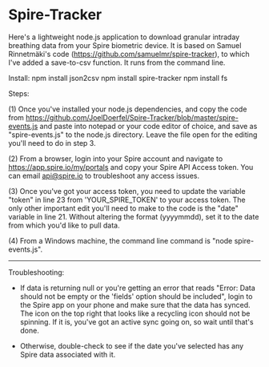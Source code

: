 # Spire-Tracker

Here's a lightweight node.js application to download granular intraday breathing data from your Spire biometric device. It is based on Samuel Rinnetmäki's code (https://github.com/samuelmr/spire-tracker), to which I've added a save-to-csv function. It runs from the command line.

Install:
npm install json2csv
npm install spire-tracker
npm install fs

Steps:

(1) Once you've installed your node.js dependencies, and copy the code from https://github.com/JoelDoerfel/Spire-Tracker/blob/master/spire-events.js and paste into notepad or your code editor of choice, and save as "spire-events.js" to the node.js directory. Leave the file open for the editing you'll need to do in step 3.

(2) From a browser, login into your Spire account and navigate to https://app.spire.io/my/portals and copy your Spire API Access token. You can email api@spire.io to troubleshoot any access issues.

(3) Once you've got your access token, you need to update the variable "token" in line 23 from 'YOUR_SPIRE_TOKEN' to your access token. The only other important edit you'll need to make to the code is the "date" variable in line 21. Without altering the format (yyyymmdd), set it to the date from which you'd like to pull data.

(4) From a Windows machine, the command line command is "node spire-events.js".
_____

Troubleshooting:

- If data is returning null or you're getting an error that reads "Error: Data should not be empty or the 'fields' option should be included", login to the Spire app on your phone and make sure that the data has synced. The icon on the top right that looks like a recycling icon should not be spinning. If it is, you've got an active sync going on, so wait until that's done.

- Otherwise, double-check to see if the date you've selected has any Spire data associated with it.
